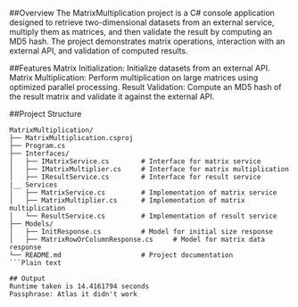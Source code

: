 ##Overview
The MatrixMultiplication project is a C# console application designed to retrieve two-dimensional datasets from an external service, multiply them as matrices, and then validate the result by computing an MD5 hash. The project demonstrates matrix operations, interaction with an external API, and validation of computed results.

##Features
Matrix Initialization: Initialize datasets from an external API.
Matrix Multiplication: Perform multiplication on large matrices using optimized parallel processing.
Result Validation: Compute an MD5 hash of the result matrix and validate it against the external API.

##Project Structure
```Plain text
MatrixMultiplication/
├── MatrixMultiplication.csproj  
├── Program.cs                   
├── Interfaces/
│   ├── IMatrixService.cs        # Interface for matrix service
│   ├── IMatrixMultiplier.cs     # Interface for matrix multiplication
│   ├── IResultService.cs        # Interface for result service
|__ Services
│   ├── MatrixService.cs         # Implementation of matrix service
│   ├── MatrixMultiplier.cs      # Implementation of matrix multiplication
│   └── ResultService.cs         # Implementation of result service
├── Models/
│   ├── InitResponse.cs          # Model for initial size response
│   ├── MatrixRowOrColumnResponse.cs     # Model for matrix data response 
└── README.md                    # Project documentation
```Plain text

## Output
Runtime taken is 14.4161794 seconds
Passphrase: Atlas it didn't work
